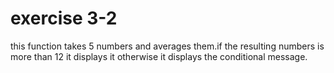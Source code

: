 # exercise 3-2
this function takes 5 numbers and averages them.if the resulting numbers is more than 12 it displays it otherwise it displays the conditional message.